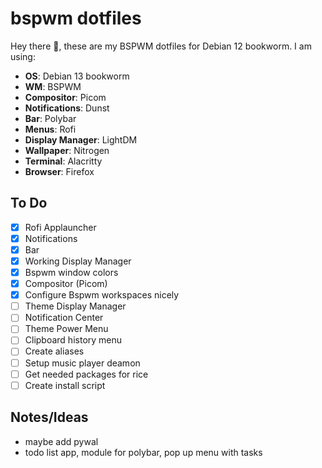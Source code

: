 # bspwm dotfiles
Hey there 👋, these are my BSPWM dotfiles for Debian 12 bookworm. I am using: 
- **OS**: Debian 13 bookworm
- **WM**: BSPWM
- **Compositor**: Picom
- **Notifications**: Dunst
- **Bar**: Polybar
- **Menus**: Rofi
- **Display Manager**: LightDM
- **Wallpaper**: Nitrogen
- **Terminal**: Alacritty
- **Browser**: Firefox

## To Do
- [X] Rofi Applauncher
- [X] Notifications
- [X] Bar
- [X] Working Display Manager
- [X] Bspwm window colors
- [X] Compositor (Picom)
- [X] Configure Bspwm workspaces nicely
- [ ] Theme Display Manager
- [ ] Notification Center
- [ ] Theme Power Menu
- [ ] Clipboard history menu
- [ ] Create aliases
- [ ] Setup music player deamon
- [ ] Get needed packages for rice
- [ ] Create install script

## Notes/Ideas
- maybe add pywal
- todo list app, module for polybar, pop up menu with tasks
